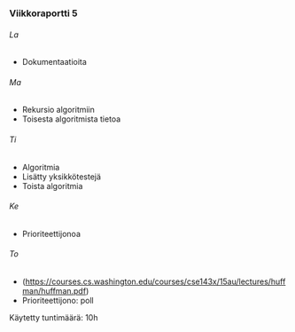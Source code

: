### Viikkoraportti 5

###### La
- Dokumentaatioita

###### Ma
- Rekursio algoritmiin
- Toisesta algoritmista tietoa

###### Ti
- Algoritmia
- Lisätty yksikkötestejä
- Toista algoritmia

###### Ke
- Prioriteettijonoa

###### To
- (https://courses.cs.washington.edu/courses/cse143x/15au/lectures/huffman/huffman.pdf)
- Prioriteettijono: poll

Käytetty tuntimäärä: 10h
